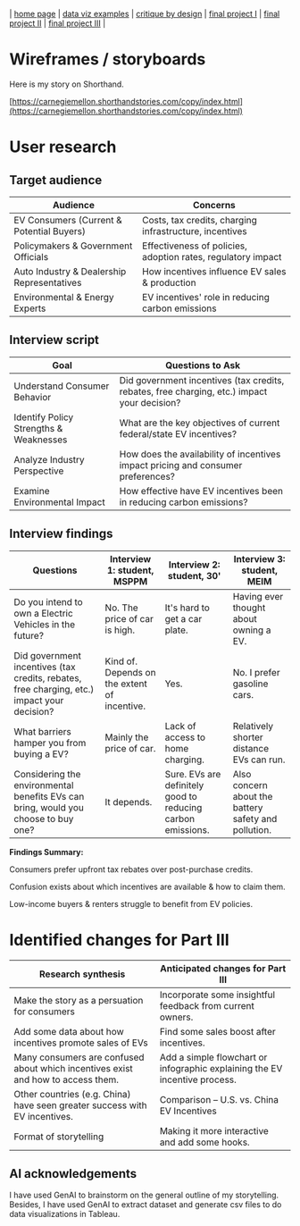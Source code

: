 | [home page](https://myrashen.github.io/Shihan-Shen-portfolio/) | [data viz examples](dataviz-examples) | [critique by design](critique-by-design) | [final project I](final-project-part-one) | [final project II](final-project-part-two) | [final project III](final-project-part-three) |

# Wireframes / storyboards

Here is my story on Shorthand.

[https://carnegiemellon.shorthandstories.com/copy/index.html](https://carnegiemellon.shorthandstories.com/copy/index.html)

# User research 

## Target audience

| Audience | Concerns |
|------|------------------|
|EV Consumers (Current & Potential Buyers) |Costs, tax credits, charging infrastructure, incentives|
|Policymakers & Government Officials | Effectiveness of policies, adoption rates, regulatory impact |
|Auto Industry & Dealership Representatives |How incentives influence EV sales & production|
|Environmental & Energy Experts|EV incentives' role in reducing carbon emissions|

## Interview script


| Goal | Questions to Ask |
|------|------------------|
|Understand Consumer Behavior |Did government incentives (tax credits, rebates, free charging, etc.) impact your decision?|
|Identify Policy Strengths & Weaknesses |What are the key objectives of current federal/state EV incentives? |
|Analyze Industry Perspective|How does the availability of incentives impact pricing and consumer preferences?  |
|Examine Environmental Impact |How effective have EV incentives been in reducing carbon emissions?|



## Interview findings

| Questions               | Interview 1: student, MSPPM | Interview 2: student, 30' | Interview 3: student, MEIM |
|-------------------------|--------------------------------|-------------|-------------|
| Do you intend to own a Electric Vehicles in the future? | No. The price of car is high. | It's hard to get a car plate. | Having ever thought about owning a EV. |
| Did government incentives (tax credits, rebates, free charging, etc.) impact your decision? |  Kind of. Depends on the extent of incentive.  | Yes.  | No. I prefer gasoline cars.|
|What barriers hamper you from buying a EV?|Mainly the price of car.|Lack of access to home charging.| Relatively shorter distance EVs can run.|
|Considering the environmental benefits EVs can bring, would you choose to buy one?|It depends.|Sure. EVs are definitely good to reducing carbon emissions.| Also concern about the battery safety and pollution.|

**Findings Summary:**

Consumers prefer upfront tax rebates over post-purchase credits.

Confusion exists about which incentives are available & how to claim them.

Low-income buyers & renters struggle to benefit from EV policies.


# Identified changes for Part III

| Research synthesis                       | Anticipated changes for Part III                                                |
|------------------------------------------|---------------------------------------------------------------------------------|
|Make the story as a persuation for consumers |Incorporate some insightful feedback from current owners.         | 
|Add some data about how incentives promote sales of EVs | Find some sales boost after incentives.  |
|Many consumers are confused about which incentives exist and how to access them.|Add a simple flowchart or infographic explaining the EV incentive process.|
|Other countries (e.g. China) have seen greater success with EV incentives.|Comparison – U.S. vs. China EV Incentives|
|Format of storytelling| Making it more interactive and add some hooks. | 




## AI acknowledgements
I have used GenAI to brainstorm on the general outline of my storytelling. Besides, I have used GenAI to extract dataset and generate csv files to do data visualizations in Tableau.

